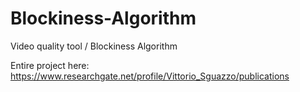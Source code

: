 # Blockiness-Algorithm
Video quality tool / Blockiness Algorithm

Entire project here: https://www.researchgate.net/profile/Vittorio_Sguazzo/publications
